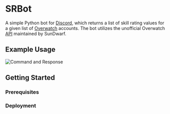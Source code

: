 # SRBot
A simple Python bot for [Discord](https://discordapp.com/), which returns a list of skill rating values for a given list of [Overwatch](https://playoverwatch.com/en-us/) accounts. The bot utilizes the unofficial Overwatch [API](https://github.com/SunDwarf/OWAPI/blob/master/api.md) maintained by SunDwarf.
## Example Usage
![Command and Response](https://i.imgur.com/mJG59kd.png)
## Getting Started
### Prerequisites
### Deployment
